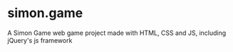 # simon.game
A Simon Game web game project made with HTML, CSS and JS, including jQuery's js framework
